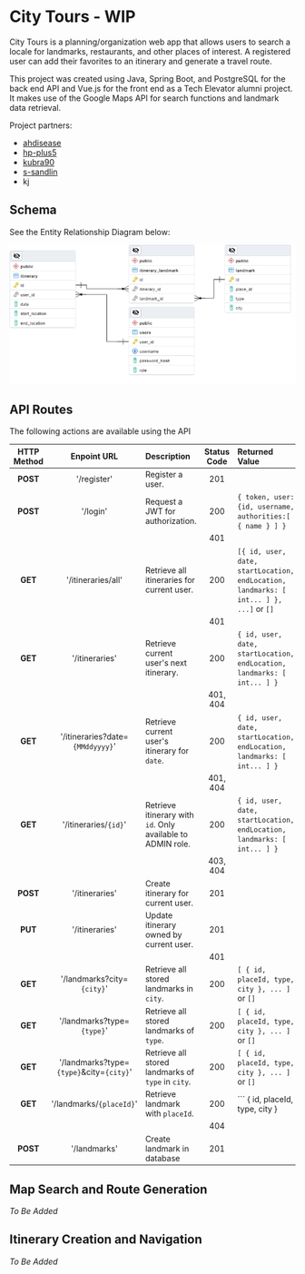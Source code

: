# City Tours - WIP
​City Tours is a planning/organization web app that allows users to search a locale for landmarks, restaurants, and other places of interest. A registered user can add their favorites to an itinerary and generate a travel route.

This project was created using Java, Spring Boot, and PostgreSQL for the back end API and Vue.js for the front end as a Tech Elevator alumni project. It makes use of the Google Maps API for search functions and landmark data retrieval.

Project partners:
- [ahdisease](https://github.com/ahdisease)
- [hp-plus5](https://github.com/hp-plus5)
- [kubra90](https://github.com/kubra90)
- [s-sandlin](https://github.com/s-sandlin)
- kj

## Schema
See the Entity Relationship Diagram below:

<img
    alt="Entitiy Relationship Diagram of City Tours API database."
    src="./screenshots/database_erd.png"
    width=700
/>

## API Routes
The following actions are available using the API

| HTTP Method | Enpoint URL | Description | Status Code | Returned Value |
| :---: | :---: | :--- | :---: | :--- |
| **POST** | '/register' | Register a user. | 201 | |
| **POST** | '/login' | Request a JWT for authorization. | 200 | ``` { token, user: {id, username, authorities:[ { name } ] } ``` |
||||401||
| **GET** | '/itineraries/all' | Retrieve all itineraries for current user. | 200 | ``` [{ id, user, date, startLocation, endLocation, landmarks: [ int... ] }, ...] ``` or ``` [] ``` |
||||401||
| **GET** | '/itineraries' | Retrieve current user's next itinerary. | 200 | ``` { id, user, date, startLocation, endLocation, landmarks: [ int... ] } ``` |
||||401, 404||
| **GET** | '/itineraries?date=`{MMddyyyy}`' | Retrieve current user's itinerary for `date`. | 200 | ``` { id, user, date, startLocation, endLocation, landmarks: [ int... ] } ``` |
||||401, 404||
| **GET** | '/itineraries/`{id}`' | Retrieve itinerary with `id`. Only available to ADMIN role.| 200 | ``` { id, user, date, startLocation, endLocation, landmarks: [ int... ] } ``` |
|||| 403, 404 ||
| **POST** | '/itineraries' | Create itinerary for current user.| 201 | |
| **PUT** | '/itineraries' | Update itinerary owned by current user.| 201 | |
|||| 401 ||
| **GET** | '/landmarks?city=`{city}`' | Retrieve all stored landmarks in `city`.| 200 | ```[ { id, placeId, type, city }, ... ]``` or ```[]``` |
| **GET** | '/landmarks?type=`{type}`' | Retrieve all stored landmarks of `type`. | 200 | ```[ { id, placeId, type, city }, ... ]``` or ```[]``` |
| **GET** | '/landmarks?type=`{type}`&city=`{city}`' | Retrieve all stored landmarks of `type` in `city`. | 200 | ```[ { id, placeId, type, city }, ... ]``` or ```[]``` |
| **GET** | '/landmarks/`{placeId}`' | Retrieve landmark with `placeId`. | 200 | ``` { id, placeId, type, city } |
|||| 404 ||
| **POST** | '/landmarks' | Create landmark in database | 201 | |


## Map Search and Route Generation
*To Be Added*

## Itinerary Creation and Navigation
*To Be Added*